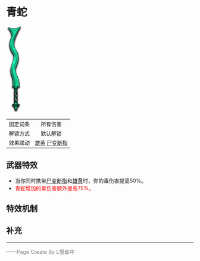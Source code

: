 # 青蛇
![青蛇](Texture2D_Sword/青蛇.png)

|||
|:----:|:----:|
|固定词条|所有伤害|
|解锁方式|默认解锁|
|效果联动|[雄黄](../Potions/Potion_Realgar.md) [尸变断指](../Potions/Potion_BreakingFinger.md)|


## 武器特效
- 当你同时携带[尸变断指](../Potions/Potion_BreakingFinger.md)和[雄黄](../Potions/Potion_Realgar.md)时，你的毒伤害提高50%。
- <font color=red>青蛇增加的毒伤害额外提高75%。</font>

## 特效机制

## 补充

---

<font color=grey>——Page Create By L慢郎中</font>
